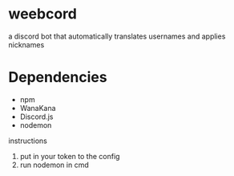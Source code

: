 # weebcord
a discord bot that automatically translates usernames and applies nicknames

# Dependencies

- npm
- WanaKana
- Discord.js
- nodemon


instructions
1.  put in your token to the config
2.  run nodemon in cmd 
